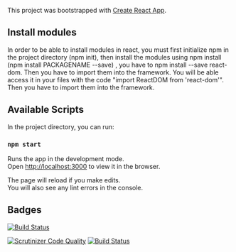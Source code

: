 This project was bootstrapped with [Create React App](https://github.com/facebook/create-react-app).

## Install modules
In order to be able to install modules in react, you must first initialize npm in
the project directory (npm init), then install the modules using npm install
(npm install PACKAGENAME --save) , you have to npm install  --save react-dom.
Then you have to import them into the framework. You will be able access it in your files
with the code "import ReactDOM from 'react-dom'". Then you have to import them into the framework.

## Available Scripts

In the project directory, you can run:

### `npm start`

Runs the app in the development mode.<br>
Open [http://localhost:3000](http://localhost:3000) to view it in the browser.

The page will reload if you make edits.<br>
You will also see any lint errors in the console.

## Badges
[![Build Status](https://travis-ci.com/persla/jsramverk.svg?branch=master)](https://travis-ci.com/persla/jsramverk)

[![Scrutinizer Code Quality](https://scrutinizer-ci.com/g/persla/jsramverk/badges/quality-score.png?b=master)](https://scrutinizer-ci.com/g/persla/jsramverk/?branch=master)
[![Build Status](https://scrutinizer-ci.com/g/persla/jsramverk/badges/build.png?b=master)](https://scrutinizer-ci.com/g/persla/jsramverk/build-status/master)

